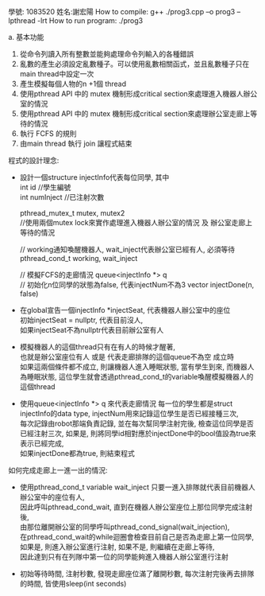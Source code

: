 學號: 1083520       姓名:謝宏陽 
How to compile:      g++ ./prog3.cpp –o prog3 –lpthread -lrt 
How to run program:  ./prog3 <number of student> <random seed> 
 
a. 基本功能 
1. 從命令列讀入所有整數並能夠處理命令列輸入的各種錯誤 
2. 亂數的產生必須設定亂數種子。可以使用亂數相關函式，並且亂數種子只在main thread中設定一次 
3. 產生模擬每個人物的n +1個 thread 
4. 使用pthread API 中的 mutex 機制形成critical section來處理進入機器人辦公室的情況 
5. 使用pthread API 中的 mutex 機制形成critical section來處理辦公室走廊上等待的情況 
6. 執行 FCFS 的規則 
7. 由main thread 執行 join 讓程式結束 
 
程式的設計理念: 

- 設計一個structure injectInfo代表每位同學, 其中  
  int id        //學生編號  
  int numInject //已注射次數  
 
  pthread_mutex_t mutex, mutex2  
  //使用兩個mutex lock來實作處理進入機器人辦公室的情況 及 辦公室走廊上等待的情況 
 
  // working通知喚醒機器人, wait_inject代表辦公室已經有人, 必須等待pthread_cond_t working, wait_inject  
 
  // 模擬FCFS的走廊情況 queue<injectInfo *> q  
  // 初始化n位同學的狀態為false, 代表injectNum不為3 
  vector<bool> injectDone(n, false)  
 
- 在global宣告一個injectInfo *injectSeat, 代表機器人辦公室中的座位  
  初始injectSeat = nullptr, 代表目前沒人,  
  如果injectSeat不為nullptr代表目前辦公室有人  
 

- 模擬機器人的這個thread只有在有人的時候才醒著,  
  也就是辦公室座位有人 或是 代表走廊排隊的這個queue不為空 成立時  
  如果這兩個條件都不成立, 則讓機器人進入睡眠狀態, 當有學生到來, 而機器人為睡眠狀態, 這位學生就會透過pthread_cond_t的variable喚醒模擬機器人的這個thread  
 
- 使用queue<injectInfo *> q 來代表走廊情況 每一位的學生都是struct injectInfo的data type, injectNum用來記錄這位學生是否已經接種三次,  
  每次記錄由robot那端負責記錄, 並在每次幫同學注射完後, 檢查這位同學是否已經注射三次, 如果是, 則將同學id相對應於injectDone中的bool值設為true來表示已經完成,  
  如果injectDone都為true, 則結束程式 
  
如何完成走廊上一進一出的情況: 
- 使用pthread_cond_t variable wait_inject 
  只要一進入排隊就代表目前機器人辦公室中的座位有人,  
  因此呼叫pthread_cond_wait, 直到在機器人辦公室座位上那位同學完成注射後,  
  由那位離開辦公室的同學呼叫pthread_cond_signal(wait_injection),  
  在pthread_cond_wait的while迴圈會檢查目前自己是否為走廊上第一位同學, 如果是, 則進入辦公室進行注射, 如果不是, 則繼續在走廊上等待,  
  因此達到只有在列隊中第一位的同學能夠進入機器人辦公室進行注射  
 
- 初始等待時間, 注射秒數, 發現走廊座位滿了離開秒數, 每次注射完後再去排隊的時間, 皆使用sleep(int seconds)
